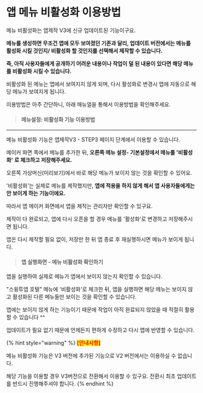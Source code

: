 # 앱 메뉴 비활성화 이용방법

메뉴 비활성화는 앱제작 V3에 신규 업데이트된 기능이구요.

**메뉴를 생성하면 무조건 앱에 모두 보여졌던 기존과 달리, 업데이트 버전에서는 메뉴를 활성화 시킬 것인지/ 비활성화 할 것인지를 선택해서 제작할 수 있습니다.**

**즉, 아직 사용자들에게 공개하기 어려운 내용이나 작업이 덜 된 내용이 있다면 해당 메뉴를 비활성화 시킬 수 있습니다.**

비활성화 된 메뉴는 앱에서 보여지지 않게 되며, 다시 활성화로 변경시 앱에 자동으로 해당 메뉴가 보여지게 됩니다.

이용방법은 아주 간단하니, 아래 매뉴얼을 통해서 이용방법을 확인해주세요.

> #### **메뉴설정: 비활성화 기능 이용방법**

***

​메뉴 비활성화 기능은 앱제작V3 - STEP3 페이지 단계에서 이용할 수 있습니다.

메이커 화면 쪽에서 메뉴를 추가한 뒤, **오른쪽 메뉴 설정- 기본설정에서 메뉴를 '비활성화' 로 체크하고 저장해주세요.**

오른쪽 가상머신(미리보기)에서 바로 해당 메뉴가 보이지 않는 것을 확인할 수 있어요.

'비활성화'는 실제로 메뉴를 제작했지만, **앱에 적용을 하지 않게 해서 앱 사용자들에게는 안 보이게 하는 기능이에요.**

따라서 앱 메이커 화면에서 앱을 제작는 관리자만 확인할 수 있구요.

제작이 다 완료되고, 앱에 다시 오픈을 할 경우 메뉴를 '활성화'로 변경하고 저장해주시면 됩니다.

앱은 다시 제작할 필요 없이, 저장만 한 뒤 앱 종료 후 재실행하시면 메뉴가 보이게 됩니다.

> #### **앱 실행화면 - 메뉴 비활성화 확인하기**

앱을 실행하여 실제로 메뉴가 앱에서 보이지 않는지 확인할 수 있습니다.

"스윙투앱 호텔" 메뉴에 '비활성화'로 체크한 뒤, 앱을 실행하면 해당 메뉴는 보이지 않고 활성화된 다른 메뉴들만 보이는 것을 확인할 수 있습니다.

앱에는 보이지 않게 하는 기능이기 때문에 작업이 아직 완료되지 않았을 때 적절히 활용할 수 있습니다 ^^

업데이트가 필요 없기 때문에 언제든지 편하게 수정하고 다시 앱에 반영할 수 있습니다.

{% hint style="warning" %}
<mark style="color:red;">**\[안내사항]**</mark>

메뉴 비활성화 기능은 V3 버전에 추가된 기능으로 V2 버전에서는 이용하실 수 없습니다.

해당 기능을 이용할 경우 V3버전으로 전환해서 이용할 수 있구요. 전환시 최초 업데이트를 반드시 진행해주셔야 합니다.
{% endhint %}

**​**

​
